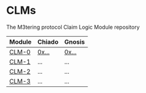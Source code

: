 # CLMs
The M3tering protocol  Claim Logic Module repository


| Module             | Chiado | Gnosis
|--|--|--|
| [CLM-0](https://github.com/M3tering/CLM-0/) | [0x...](https://gnosis-chiado.blockscout.com/address/0x...) | [0x...](https://gnosisscan.io/tx/0x...)
| [CLM-1](https://github.com/M3tering/CLM-1/) | ...  | ...   |
| [CLM-2](https://github.com/M3tering/CLM-2/) | ...  | ...   |
| [CLM-3](https://github.com/M3tering/CLM-3/) | ...  | ...   |